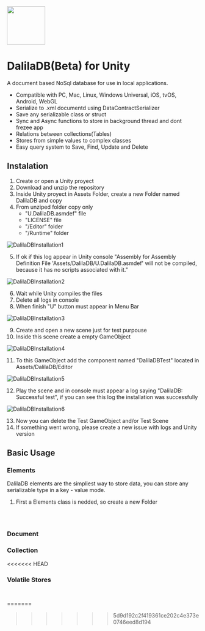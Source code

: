 <img src="https://images4public4ccess.s3.amazonaws.com/DalilaDB/DalilaDB-Logo.png" width="100">

# DalilaDB(Beta) for Unity

A document based NoSql database for use in local applications.

- Compatible with PC, Mac, Linux, Windows Universal, iOS, tvOS, Android, WebGL
- Serialize to .xml documentd using DataContractSerializer 
- Save any serializable class or struct
- Sync and Async functions to store in background thread and dont frezee app
- Relations between collections(Tables)
- Stores from simple values to complex classes
- Easy query system to Save, Find, Update and Delete

## Instalation

1. Create or open a Unity proyect
2. Download and unzip the repository
3. Inside Unity proyect in Assets Folder, create a new Folder named DalilaDB and copy
4. From unziped folder copy only
    - "U.DalilaDB.asmdef" file
    - "LICENSE" file
    - "/Editor" folder
    - "/Runtime" folder

![DalilaDBInstallation1](https://images4public4ccess.s3.amazonaws.com/DalilaDB/DalilaDBInstallation1b.JPG)

5. If ok if this log appear in Unity console "Assembly for Assembly Definition File 'Assets/DalilaDB/U.DalilaDB.asmdef' will not be compiled, because it has no scripts associated with it."

![DalilaDBInstallation2](https://images4public4ccess.s3.amazonaws.com/DalilaDB/DalilaDBInstallation2b.JPG)

6. Wait while Unity compiles the files 
7. Delete all logs in console
8. When finish "U" button must appear in Menu Bar

![DalilaDBInstallation3](https://images4public4ccess.s3.amazonaws.com/DalilaDB/DalilaDBInstallation3b.JPG)

9. Create and open a new scene just for test purpouse
10. Inside this scene create a empty GameObject

![DalilaDBInstallation4](https://images4public4ccess.s3.amazonaws.com/DalilaDB/DalilaDBInstallation4b.JPG)

11. To this GameObject add the component named "DalilaDBTest" located in Assets/DalilaDB/Editor

![DalilaDBInstallation5](https://images4public4ccess.s3.amazonaws.com/DalilaDB/DalilaDBInstallation5b.JPG)

12. Play the scene and in console must appear a log saying "DalilaDB: Successful test", if you can see this log the installation was successfully

![DalilaDBInstallation6](https://images4public4ccess.s3.amazonaws.com/DalilaDB/DalilaDBInstallation6b.JPG)

13. Now you can delete the Test GameObject and/or Test Scene
14. If something went wrong, please create a new issue with logs and Unity version

## Basic Usage

### Elements

DalilaDB elements are the simpliest way to store data, you can store any serializable type in a key - value mode.

1. First a Elements class is nedded, so create a new Folder

```C#




```

### Document

### Collection
<<<<<<< HEAD

### Volatile Stores

```C#



```
=======
>>>>>>> 5d9d192c2f419361ce202c4e373e0746eed8d194
